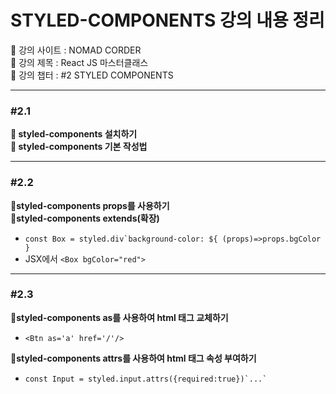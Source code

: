 # STYLED-COMPONENTS 강의 내용 정리

📍 강의 사이트 : NOMAD CORDER  
📍 강의 제목 : React JS 마스터클래스  
📍 강의 챕터 : #2 STYLED COMPONENTS

---

### #2.1

**📗 styled-components 설치하기**  
**📗 styled-components 기본 작성법**

---

### #2.2

**📗styled-components props를 사용하기**  
**📗styled-components extends(확장)**

- `` const Box = styled.div`background-color: ${ (props)=>props.bgColor } ``
- JSX에서 `<Box bgColor="red">`

---

### #2.3

**📗styled-components as를 사용하여 html 태그 교체하기**

- `<Btn as='a' href='/'/>`

**📗styled-components attrs를 사용하여 html 태그 속성 부여하기**

- `` const Input = styled.input.attrs({required:true})`...`  ``
